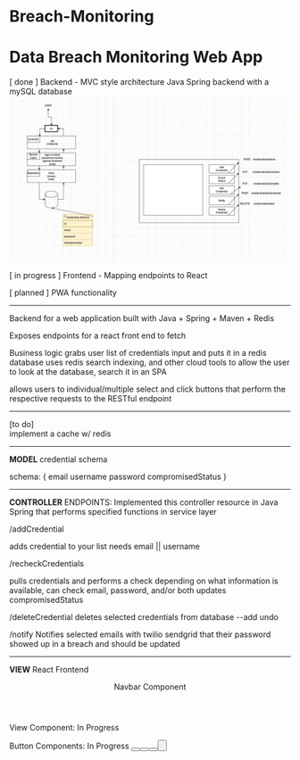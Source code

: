 # Breach-Monitoring
# Data Breach Monitoring Web App

[ done ] Backend - MVC style architecture Java Spring backend with a mySQL database
![Architecture](architectuer.png)

[ in progress ] Frontend - Mapping endpoints to React 


[ planned ] PWA functionality
_________________________________________________________________________________________________________________________________________________
Backend for a web application built with Java + Spring + Maven + Redis 

Exposes endpoints for a react front end to fetch

Business logic grabs user list of credentials input and puts it in a redis database
uses redis search indexing, and other cloud tools to allow the user to look at the database, search it in an SPA

allows users to individual/multiple select and click buttons that perform the respective requests to the RESTful endpoint
_________________________________________________________________________________________________________________________________________________
[to do]                     
implement a cache w/ redis

_________________________________________________________________________________________________________________________________________________
**MODEL**
credential schema

schema:
{
email
username
password
compromisedStatus
}

_________________________________________________________________________________________________________________________________________________
**CONTROLLER**
ENDPOINTS: Implemented this controller resource in Java Spring that performs specified functions in service layer

/addCredential

adds credential to your list
needs email || username

/recheckCredentials

pulls credentials and performs a check depending on what information is available, can check email, password, and/or both
updates compromisedStatus

/deleteCredential
deletes selected credentials from database
--add undo

/notify
Notifies selected emails with twilio sendgrid that their password showed up in a breach and should be updated



_________________________________________________________________________________________________________________________________________________
**VIEW**
React Frontend
<header>
  Navbar Component
  <Navbar />
  </header>
<body>
View Component: In Progress
<div id = view>
  <div id = search-bar/>
  <div id = credentialsTable>
</div>

  
Button Components: In Progress
 <button id=AddCredential />
 <button id=Recheck />
 <button id=Delete />
 <button id=Notify />
  </body>
  
 

